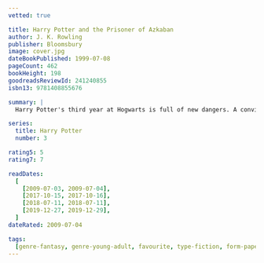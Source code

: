 ```yaml
---
vetted: true

title: Harry Potter and the Prisoner of Azkaban
author: J. K. Rowling
publisher: Bloomsbury
image: cover.jpg
dateBookPublished: 1999-07-08
pageCount: 462
bookHeight: 198
goodreadsReviewId: 241240855
isbn13: 9781408855676

summary: |
  Harry Potter's third year at Hogwarts is full of new dangers. A convicted murderer, Sirius Black, has broken out of Azkaban prison, and it seems he's after Harry.

series:
  title: Harry Potter
  number: 3

rating5: 5
rating7: 7

readDates:
  [
    [2009-07-03, 2009-07-04],
    [2017-10-15, 2017-10-16],
    [2018-07-11, 2018-07-11],
    [2019-12-27, 2019-12-29],
  ]
dateRated: 2009-07-04

tags:
  [genre-fantasy, genre-young-adult, favourite, type-fiction, form-paperback]
---
```

